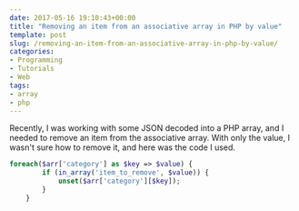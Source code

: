 ```yaml
---
date: 2017-05-16 19:10:43+00:00
title: "Removing an item from an associative array in PHP by value"
template: post
slug: /removing-an-item-from-an-associative-array-in-php-by-value/
categories:
- Programming
- Tutorials
- Web
tags:
- array
- php
---
```



Recently, I was working with some JSON decoded into a PHP array, and I needed to remove an item from the associative array. With only the value, I wasn't sure how to remove it, and here was the code I used.


    
```php
foreach($arr['category'] as $key => $value) {
    	if (in_array('item_to_remove', $value)) {
    		unset($arr['category'][$key]);
    	}
    }
```



		
